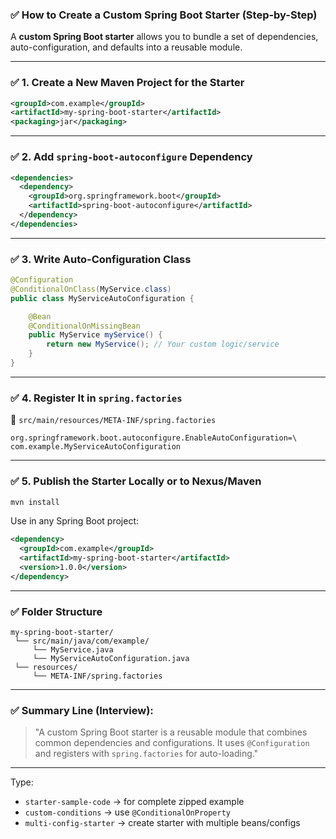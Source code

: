 ### ✅ How to Create a Custom Spring Boot Starter (Step-by-Step)

A **custom Spring Boot starter** allows you to bundle a set of dependencies, auto-configuration, and defaults into a reusable module.

---

### ✅ 1. **Create a New Maven Project for the Starter**

```xml
<groupId>com.example</groupId>
<artifactId>my-spring-boot-starter</artifactId>
<packaging>jar</packaging>
```

---

### ✅ 2. **Add `spring-boot-autoconfigure` Dependency**

```xml
<dependencies>
  <dependency>
    <groupId>org.springframework.boot</groupId>
    <artifactId>spring-boot-autoconfigure</artifactId>
  </dependency>
</dependencies>
```

---

### ✅ 3. **Write Auto-Configuration Class**

```java
@Configuration
@ConditionalOnClass(MyService.class)
public class MyServiceAutoConfiguration {

    @Bean
    @ConditionalOnMissingBean
    public MyService myService() {
        return new MyService(); // Your custom logic/service
    }
}
```

---

### ✅ 4. **Register It in `spring.factories`**

📄 `src/main/resources/META-INF/spring.factories`

```properties
org.springframework.boot.autoconfigure.EnableAutoConfiguration=\
com.example.MyServiceAutoConfiguration
```

---

### ✅ 5. **Publish the Starter Locally or to Nexus/Maven**

```bash
mvn install
```

Use in any Spring Boot project:

```xml
<dependency>
  <groupId>com.example</groupId>
  <artifactId>my-spring-boot-starter</artifactId>
  <version>1.0.0</version>
</dependency>
```

---

### ✅ Folder Structure

```
my-spring-boot-starter/
 └── src/main/java/com/example/
     └── MyService.java
     └── MyServiceAutoConfiguration.java
 └── resources/
     └── META-INF/spring.factories
```

---

### ✅ Summary Line (Interview):

> "A custom Spring Boot starter is a reusable module that combines common dependencies and configurations. It uses `@Configuration` and registers with `spring.factories` for auto-loading."

---

Type:

* `starter-sample-code` → for complete zipped example
* `custom-conditions` → use `@ConditionalOnProperty`
* `multi-config-starter` → create starter with multiple beans/configs
